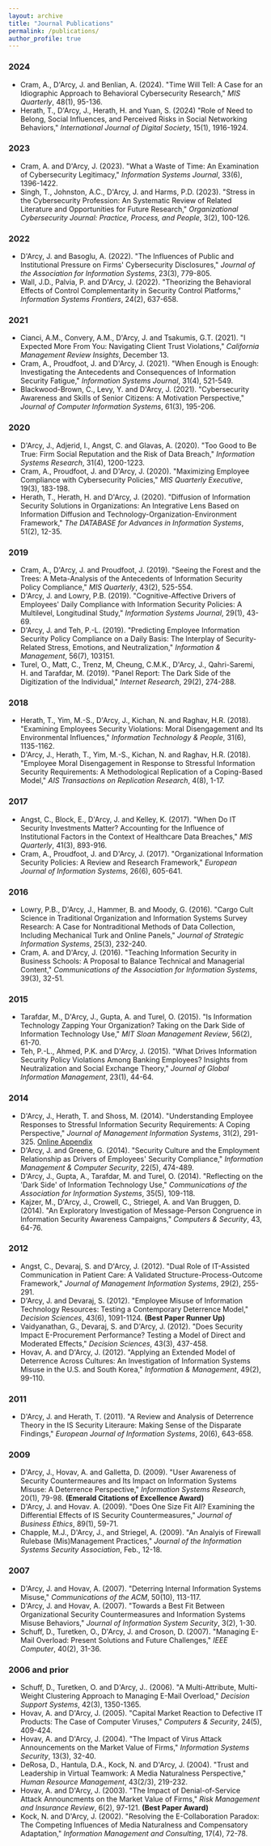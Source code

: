 ```yaml
---
layout: archive
title: "Journal Publications"
permalink: /publications/
author_profile: true
---
```


### 2024
+ Cram, A., D'Arcy, J. and Benlian, A. (2024). "Time Will Tell: A Case for an Idiographic Approach to Behavioral Cybersecurity Research," _MIS Quarterly_, 48(1), 95-136.
+ Herath, T., D'Arcy, J., Herath, H. and Yuan, S. (2024) "Role of Need to Belong, Social Influences, and Perceived Risks in Social Networking Behaviors," _International Journal of Digital Society_, 15(1), 1916-1924.

### 2023
+ Cram, A. and D'Arcy, J. (2023). "What a Waste of Time: An Examination of Cybersecurity Legitimacy," _Information Systems Journal_, 33(6), 1396-1422.
+ Singh, T., Johnston, A.C., D'Arcy, J. and Harms, P.D. (2023). "Stress in the Cybersecurity Profession: An Systematic Review of Related Literature and Opportunities for Future Research," _Organizational Cybersecurity Journal: Practice, Process, and People_, 3(2), 100-126.

### 2022
+ D'Arcy, J. and Basoglu, A. (2022). "The Influences of Public and Institutional Pressure on Firms' Cybersecurity Disclosures," _Journal of the Association for Information Systems_, 23(3), 779-805.
+ Wall, J.D., Palvia, P. and D'Arcy, J. (2022). "Theorizing the Behavioral Effects of Control Complementarity in Security Control Platforms," _Information Systems Frontiers_, 24(2), 637-658.

### 2021
+ Cianci, A.M., Convery, A.M., D'Arcy, J. and Tsakumis, G.T. (2021). "I Expected More From You: Navigating Client Trust Violations," _California Management Review Insights_, December 13.
+ Cram, A., Proudfoot, J. and D'Arcy, J. (2021). "When Enough is Enough: Investigating the Antecedents and Consequences of Information Security Fatigue," _Information Systems Journal_, 31(4), 521-549.
+ Blackwood-Brown, C., Levy, Y. and D'Arcy, J. (2021). "Cybersecurity Awareness and Skills of Senior Citizens: A Motivation Perspective," _Journal of Computer Information Systems_, 61(3), 195-206.

### 2020 
+ D'Arcy, J., Adjerid, I., Angst, C. and Glavas, A. (2020). "Too Good to Be True: Firm Social Reputation and the Risk of Data Breach," _Information Systems Research_, 31(4), 1200-1223.
+ Cram, A., Proudfoot, J. and D'Arcy, J. (2020). "Maximizing Employee Compliance with Cybersecurity Policies," _MIS Quarterly Executive_, 19(3), 183-198.
+ Herath, T., Herath, H. and D'Arcy, J. (2020). "Diffusion of Information Security Solutions in Organizations: An Integrative Lens Based on Information Diffusion and Technology-Organization-Environment Framework," _The DATABASE for Advances in Information Systems_, 51(2), 12-35.

### 2019
+ Cram, A., D'Arcy, J. and Proudfoot, J. (2019). "Seeing the Forest and the Trees: A Meta-Analysis of the Antecedents of Information Security Policy Compliance," _MIS Quarterly_, 43(2), 525-554.
+ D'Arcy, J. and Lowry, P.B. (2019). "Cognitive-Affective Drivers of Employees' Daily Compliance with Information Security Policies: A Multilevel, Longitudinal Study," _Information Systems Journal_, 29(1), 43-69.
+ D'Arcy, J. and Teh, P.-L. (2019). "Predicting Employee Information Security Policy Compliance on a Daily Basis: The Interplay of Security-Related Stress, Emotions, and Neutralization," _Information & Management_, 56(7), 103151.
+ Turel, O., Matt, C., Trenz, M, Cheung, C.M.K., D'Arcy, J., Qahri-Saremi, H. and Tarafdar, M. (2019). "Panel Report: The Dark Side of the Digitization of the Individual," _Internet Research_, 29(2), 274-288.

### 2018
+ Herath, T., Yim, M.-S., D'Arcy, J., Kichan, N. and Raghav, H.R. (2018). "Examining Employees Security Violations: Moral Disengagement and Its Environmental Influences," _Information Technology & People_, 31(6), 1135-1162.
+ D'Arcy, J., Herath, T., Yim, M.-S., Kichan, N. and Raghav, H.R. (2018). "Employee Moral Disengagement in Response to Stressful Information Security Requirements: A Methodological Replication of a Coping-Based Model," _AIS Transactions on Replication Research_, 4(8), 1-17.

### 2017
+ Angst, C., Block, E., D'Arcy, J. and Kelley, K. (2017). "When Do IT Security Investments Matter? Accounting for the Influence of Institutional Factors in the Context of Healthcare Data Breaches," _MIS Quarterly_, 41(3), 893-916.
+ Cram, A., Proudfoot, J. and D'Arcy, J. (2017). "Organizational Information Security Policies: A Review and Research Framework," _European Journal of Information Systems_, 26(6), 605-641.

### 2016
+ Lowry, P.B., D'Arcy, J., Hammer, B. and Moody, G. (2016). "Cargo Cult Science in Traditional Organization and Information Systems Survey Research: A Case for Nontraditional Methods of Data Collection, Including Mechanical Turk and Online Panels," _Journal of Strategic Information Systems_, 25(3), 232-240.
+ Cram, A. and D'Arcy, J. (2016). "Teaching Information Security in Business Schools: A Proposal to Balance Technical and Managerial Content," _Communications of the Association for Information Systems_, 39(3), 32-51.

### 2015
+ Tarafdar, M., D'Arcy, J., Gupta, A. and Turel, O. (2015). "Is Information Technology Zapping Your Organization? Taking on the Dark Side of Information Technology Use," _MIT Sloan Management Review_, 56(2), 61-70.
+ Teh, P.-L., Ahmed, P.K. and D'Arcy, J. (2015). "What Drives Information Security Policy Violations Among Banking Employees? Insights from Neutralization and Social Exchange Theory," _Journal of Global Information Management_, 23(1), 44-64.

### 2014
+ D'Arcy, J., Herath, T. and Shoss, M. (2014). "Understanding Employee Responses to Stressful Information Security Requirements: A Coping Perspective," _Journal of Management Information Systems_, 31(2), 291-325. [Online Appendix](https://jpdarcy.github.io/files/Online-Appendix-JMIS.pdf)
+ D'Arcy, J. and Greene, G. (2014). "Security Culture and the Employment Relationship as Drivers of Employees' Security Compliance," _Information Management & Computer Security_, 22(5), 474-489.
+ D'Arcy, J., Gupta, A., Tarafdar, M. and Turel, O. (2014). "Reflecting on the 'Dark Side' of Information Technology Use," _Communications of the Association for Information Systems_, 35(5), 109-118.
+ Kajzer, M., D'Arcy, J., Crowell, C., Striegel, A. and Van Bruggen, D. (2014). "An Exploratory Investigation of Message-Person Congruence in Information Security Awareness Campaigns," _Computers & Security_, 43, 64-76.

### 2012
+ Angst, C., Devaraj, S. and D'Arcy, J. (2012). "Dual Role of IT-Assisted Communication in Patient Care: A Validated Structure-Process-Outcome Framework," _Journal of Management Information Systems_, 29(2), 255-291.
+ D'Arcy, J. and Devaraj, S. (2012). "Employee Misuse of Information Technology Resources: Testing a Contemporary Deterrence Model," _Decision Sciences_, 43(6), 1091-1124. **(Best Paper Runner Up)**
+ Vaidyanathan, G., Devaraj, S. and D'Arcy, J. (2012). "Does Security Impact E-Procurement Performance? Testing a Model of Direct and Moderated Effects," _Decision Sciences_, 43(3), 437-458.
+ Hovav, A. and D'Arcy, J. (2012). "Applying an Extended Model of Deterrence Across Cultures: An Investigation of Information Systems Misuse in the U.S. and South Korea," _Information & Management_, 49(2), 99-110.

### 2011
+ D'Arcy, J. and Herath, T. (2011). "A Review and Analysis of Deterrence Theory in the IS Security Literaure: Making Sense of the Disparate Findings," _European Journal of Information Systems_, 20(6), 643-658.

### 2009
+ D'Arcy, J., Hovav, A. and Galletta, D. (2009). "User Awareness of Security Countermeaures and Its Impact on Information Systems Misuse: A Deterrence Perspective," _Information Systems Research_, 20(1), 79-98. **(Emerald Citations of Excellence Award)**
+ D'Arcy, J. and Hovav. A. (2009). "Does One Size Fit All? Examining the Differential Effects of IS Security Countermeasures," _Journal of Business Ethics_, 89(1), 59-71.
+ Chapple, M.J., D'Arcy, J., and Striegel, A. (2009). "An Analyis of Firewall Rulebase (Mis)Management Practices," _Journal of the Information Systems Security Association_, Feb., 12-18.

### 2007
+ D'Arcy, J. and Hovav, A. (2007). "Deterring Internal Information Systems Misuse," _Communications of the ACM_, 50(10), 113-117.
+ D'Arcy, J. and Hovav, A. (2007). "Towards a Best Fit Between Organizational Security Countermeasures and Information Systems Misuse Behaviors," _Journal of Information System Security_, 3(2), 1-30.
+ Schuff, D., Turetken, O., D'Arcy, J. and Croson, D. (2007). "Managing E-Mail Overload: Present Solutions and Future Challenges," _IEEE Computer_, 40(2), 31-36.

### 2006 and prior 
+ Schuff, D., Turetken, O. and D'Arcy, J.. (2006). "A Multi-Attribute, Multi-Weight Clustering Approach to Managing E-Mail Overload," _Decision Support Systems_, 42(3), 1350-1365.
+ Hovav, A. and D'Arcy, J. (2005). "Capital Market Reaction to Defective IT Products: The Case of Computer Viruses," _Computers & Security_, 24(5), 409-424.
+ Hovav, A. and D'Arcy, J. (2004). "The Impact of Virus Attack Announcements on the Market Value of Firms," _Information Systems Security_, 13(3), 32-40.
+ DeRosa, D., Hantula, D.A., Kock, N. and D'Arcy, J. (2004). "Trust and Leadership in Virtual Teamwork: A Media Naturalness Perspective," _Human Resource Management_, 43(2/3), 219-232.
+ Hovav, A. and D'Arcy, J. (2003). "The Impact of Denial-of-Service Attack Announcments on the Market Value of Firms," _Risk Management and Insurance Review_, 6(2), 97-121. **(Best Paper Award)**
+ Kock, N. and D'Arcy, J. (2002). "Resolving the E-Collaboration Paradox: The Competing Influences of Media Naturalness and Compensatory Adaptation," _Information Management and Consulting_, 17(4), 72-78.


